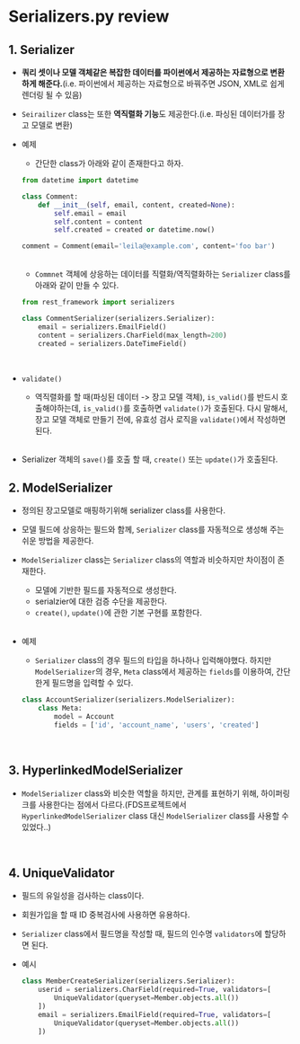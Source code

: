 # Serializers.py review

## 1. Serializer

- **쿼리 셋이나 모델 객체같은 복잡한 데이터를 파이썬에서 제공하는 자료형으로 변환하게 해준다.**(i.e. 파이썬에서 제공하는 자료형으로 바꿔주면 JSON, XML로 쉽게 렌더링 될 수 있음)

- `Seirailizer` class는 또한 **역직렬화 기능**도 제공한다.(i.e. 파싱된 데이터가를 장고 모델로 변환)

- 예제

  - 간단한 class가 아래와 같이 존재한다고 하자.

  ```python
  from datetime import datetime
  
  class Comment:
      def __init__(self, email, content, created=None):
          self.email = email
          self.content = content
          self.created = created or datetime.now()
  
  comment = Comment(email='leila@example.com', content='foo bar')
  ```

  <br/>

  - `Commnet` 객체에 상응하는 데이터를 직렬화/역직렬화하는 `Serializer` class를 아래와 같이 만들 수 있다.

  ```python
  from rest_framework import serializers
  
  class CommentSerializer(serializers.Serializer):
      email = serializers.EmailField()
      content = serializers.CharField(max_length=200)
      created = serializers.DateTimeField()
  ```

  <br/>

- `validate()`

  - 역직렬화를 할 때(파싱된 데이터 -> 장고 모델 객체), `is_valid()`를 반드시 호출해야하는데, `is_valid()`를 호출하면 `validate()`가 호출된다. 다시 말해서, 장고 모델 객체로 만들기 전에, 유효성 검사 로직을 `validate()`에서 작성하면 된다.

  <br/>

- Serializer 객체의 `save()`를 호출 할 때, `create()` 또는 `update()`가 호출된다.

## 2. ModelSerializer

- 정의된 장고모델로 매핑하기위해 serializer class를 사용한다.

- 모델 필드에 상응하는 필드와 함께, `Serializer` class를 자동적으로 생성해 주는 쉬운 방법을 제공한다.

- `ModelSerializer` class는 `Serializer` class의 역할과 비슷하지만 차이점이 존재한다.

  -  모델에 기반한 필드를 자동적으로 생성한다.
  - serialzier에 대한 검증 수단을 제공한다.
  - `create()`, `update()`에 관한 기본 구현를 포함한다.

  <br/>

- 예제

  - `Serializer` class의 경우 필드의 타입을 하나하나 입력해야했다. 하지만 `ModelSerializer`의 경우, `Meta` class에서 제공하는 `fields`를 이용하여, 간단한게 필드명을 입력할 수 있다.

  ```python
  class AccountSerializer(serializers.ModelSerializer):
      class Meta:
          model = Account
          fields = ['id', 'account_name', 'users', 'created']
  ```

  <br/>

## 3.  HyperlinkedModelSerializer

- `ModelSerializer` class와 비슷한 역할을 하지만, 관계를 표현하기 위해, 하이퍼링크를 사용한다는 점에서 다르다.(FDS프로젝트에서 `HyperlinkedModelSerializer` class 대신 `ModelSerializer` class를 사용할 수 있었다..)

<br/>

## 4. UniqueValidator

- 필드의 유일성을 검사하는 class이다.

- 회원가입을 할 때 ID 중복검사에 사용하면 유용하다.

- `Serializer` class에서 필드명을 작성할 때, 필드의 인수명 `validators`에 할당하면 된다.

- 예시

  ```python
  class MemberCreateSerializer(serializers.Serializer):
      userid = serializers.CharField(required=True, validators=[
          UniqueValidator(queryset=Member.objects.all())
      ])
      email = serializers.EmailField(required=True, validators=[
          UniqueValidator(queryset=Member.objects.all())
      ])
  ```

  <br/>

  